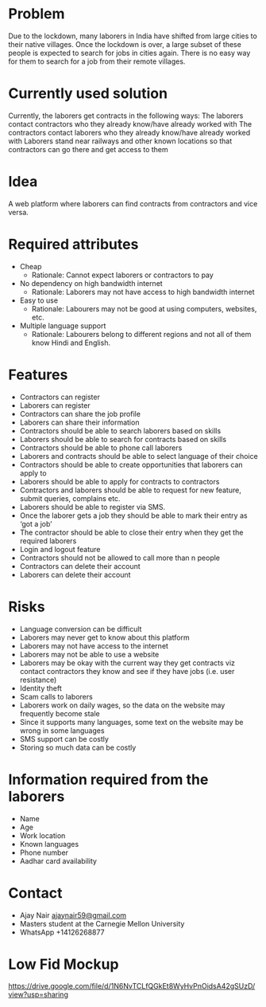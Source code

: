 # **Problem**
Due to the lockdown, many laborers in India have shifted from large cities to their native villages. Once the lockdown is over, a large subset of these people is expected to search for jobs in cities again. There is no easy way for them to search for a job from their remote villages.

# **Currently used solution**
Currently, the laborers get contracts in the following ways:
The laborers contact contractors who they already know/have already worked with
The contractors contact laborers who they already know/have already worked with
Laborers stand near railways and other known locations so that contractors can go there and get access to them

# **Idea**
A web platform where laborers can find contracts from contractors and vice versa.

# **Required attributes**
* Cheap
  * Rationale: Cannot expect laborers or contractors to pay
* No dependency on high bandwidth internet
  * Rationale: Laborers may not have access to high bandwidth internet
* Easy to use
  * Rationale: Labourers may not be good at using computers, websites, etc.
* Multiple language support
  * Rationale: Labourers belong to different regions and not all of them know Hindi and English.

# **Features**
* Contractors can register
* Laborers can register
* Contractors can share the job profile
* Laborers can share their information
* Contractors should be able to search laborers based on skills
* Laborers should be able to search for contracts based on skills 
* Contractors should be able to phone call laborers
* Laborers and contracts should be able to select language of their choice
* Contractors should be able to create opportunities that laborers can apply to
* Laborers should be able to apply for contracts to contractors
* Contractors and laborers should be able to request for new feature, submit queries, complains etc.
* Laborers should be able to register via SMS.
* Once the laborer gets a job they should be able to mark their entry as ‘got a job’
* The contractor should be able to close their entry when they get the required laborers
* Login and logout feature
* Contractors should not be allowed to call more than n people
* Contractors can delete their account
* Laborers can delete their account

# **Risks**
* Language conversion can be difficult 
* Laborers may never get to know about this platform
* Laborers may not have access to the internet
* Laborers may not be able to use a website
* Laborers may be okay with the current way they get contracts viz contact contractors they know and see if they have jobs (i.e. user resistance)
* Identity theft
* Scam calls to laborers
* Laborers work on daily wages, so the data on the website may frequently become stale
* Since it supports many languages, some text on the website may be wrong in some languages
* SMS support can be costly
* Storing so much data can be costly

# **Information required from the laborers**
* Name
* Age
* Work location
* Known languages 
* Phone number
* Aadhar card availability

# **Contact**
* Ajay Nair ajaynair59@gmail.com
* Masters student at the Carnegie Mellon University
* WhatsApp +14126268877

# **Low Fid Mockup**
https://drive.google.com/file/d/1N6NvTCLfQGkEt8WyHvPnOidsA42gSUzD/view?usp=sharing
